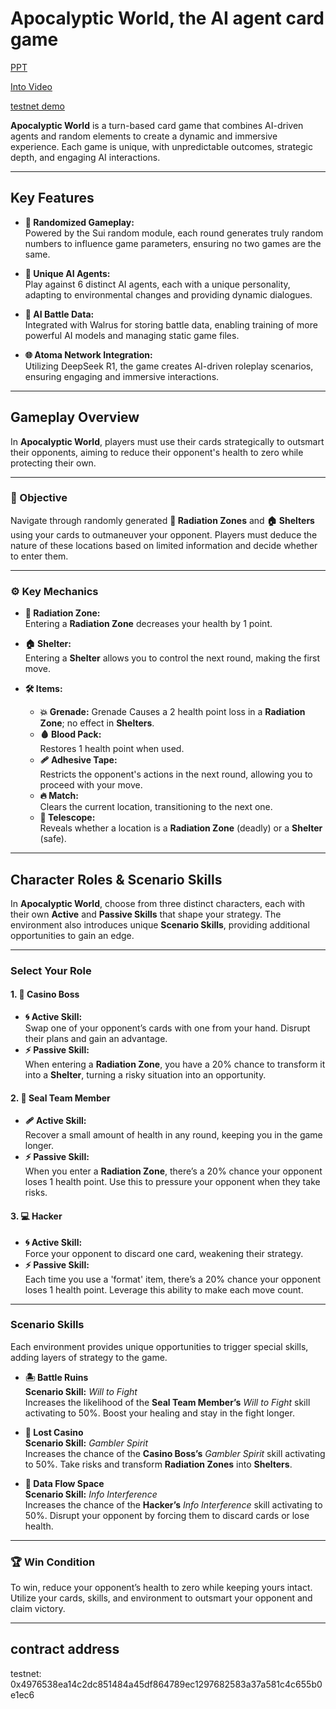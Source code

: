 # Apocalyptic World, the AI agent card game

[PPT](https://docs.google.com/presentation/d/1WNNDf4HkB0iu8scEAUjaURKUapPLaQ4Z/edit?usp=sharing&ouid=100027038551905707321&rtpof=true&sd=true)


[Into Video](https://youtu.be/bJ20EVB_9tw)


[testnet demo](https://agent-game-zeta.vercel.app/) 


**Apocalyptic World** is a turn-based card game that combines AI-driven agents and random elements to create a dynamic and immersive experience. Each game is unique, with unpredictable outcomes, strategic depth, and engaging AI interactions.

---

## Key Features

- **🔀 Randomized Gameplay:**  
  Powered by the Sui random module, each round generates truly random numbers to influence game parameters, ensuring no two games are the same.

- **🤖 Unique AI Agents:**  
  Play against 6 distinct AI agents, each with a unique personality, adapting to environmental changes and providing dynamic dialogues.

- **💾 AI Battle Data:**  
  Integrated with Walrus for storing battle data, enabling training of more powerful AI models and managing static game files.

- **🌐 Atoma Network Integration:**  
  Utilizing DeepSeek R1, the game creates AI-driven roleplay scenarios, ensuring engaging and immersive interactions.

---

## Gameplay Overview

In **Apocalyptic World**, players must use their cards strategically to outsmart their opponents, aiming to reduce their opponent's health to zero while protecting their own.

---

### 🎯 Objective

Navigate through randomly generated **🌋 Radiation Zones** and **🏠 Shelters** using your cards to outmaneuver your opponent. Players must deduce the nature of these locations based on limited information and decide whether to enter them.

---

### ⚙️ Key Mechanics

- **🌋 Radiation Zone:**  
  Entering a **Radiation Zone** decreases your health by 1 point.

- **🏠 Shelter:**  
  Entering a **Shelter** allows you to control the next round, making the first move.

- **🛠️ Items:**
  - **💥 Grenade:**  Grenade
    Causes a 2 health point loss in a **Radiation Zone**; no effect in **Shelters**.
  - **🩸 Blood Pack:**  
    Restores 1 health point when used.
  - **🩹 Adhesive Tape:**  
    Restricts the opponent's actions in the next round, allowing you to proceed with your move.
  - **🔥 Match:**  
    Clears the current location, transitioning to the next one.
  - **🔭 Telescope:**  
    Reveals whether a location is a **Radiation Zone** (deadly) or a **Shelter** (safe).

---

## Character Roles & Scenario Skills

In **Apocalyptic World**, choose from three distinct characters, each with their own **Active** and **Passive Skills** that shape your strategy. The environment also introduces unique **Scenario Skills**, providing additional opportunities to gain an edge.

---

### Select Your Role

#### 1. **🎲 Casino Boss**
- **🌀 Active Skill:**  
  Swap one of your opponent’s cards with one from your hand. Disrupt their plans and gain an advantage.
- **⚡ Passive Skill:**  
  When entering a **Radiation Zone**, you have a 20% chance to transform it into a **Shelter**, turning a risky situation into an opportunity.

#### 2. **🐾 Seal Team Member**
- **🩹 Active Skill:**  
  Recover a small amount of health in any round, keeping you in the game longer.
- **⚡ Passive Skill:**  
  When you enter a **Radiation Zone**, there’s a 20% chance your opponent loses 1 health point. Use this to pressure your opponent when they take risks.

#### 3. **💻 Hacker**
- **🌀 Active Skill:**  
  Force your opponent to discard one card, weakening their strategy.
- **⚡ Passive Skill:**  
  Each time you use a 'format' item, there’s a 20% chance your opponent loses 1 health point. Leverage this ability to make each move count.

---

### Scenario Skills

Each environment provides unique opportunities to trigger special skills, adding layers of strategy to the game.

- **🏝️ Battle Ruins**  
  **Scenario Skill:** *Will to Fight*  
  Increases the likelihood of the **Seal Team Member’s** *Will to Fight* skill activating to 50%. Boost your healing and stay in the fight longer.

- **🎰 Lost Casino**  
  **Scenario Skill:** *Gambler Spirit*  
  Increases the chance of the **Casino Boss’s** *Gambler Spirit* skill activating to 50%. Take risks and transform **Radiation Zones** into **Shelters**.

- **💾 Data Flow Space**  
  **Scenario Skill:** *Info Interference*  
  Increases the chance of the **Hacker’s** *Info Interference* skill activating to 50%. Disrupt your opponent by forcing them to discard cards or lose health.

---

### 🏆 Win Condition

To win, reduce your opponent’s health to zero while keeping yours intact. Utilize your cards, skills, and environment to outsmart your opponent and claim victory.

---


## contract address
testnet: 0x4976538ea14c2dc851484a45df864789ec1297682583a37a581c4c655b0e1ec6
